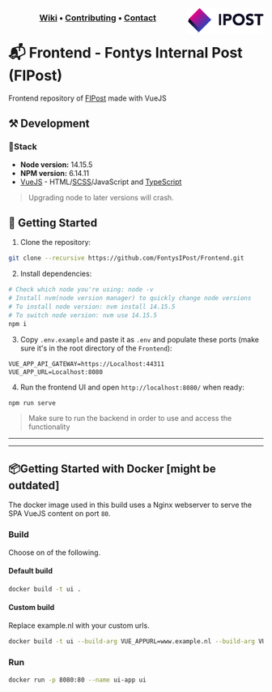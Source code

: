 <img align="right" width="30%" src="/src/assets/logo.png"></img>

<h3 align="middle">
<a href="https://github.com/FontysIPost/FIPost/wiki">Wiki</a>
<a>•</a>
<a href="https://github.com/FontysIPost/FIPost/blob/dev/.github/CONTRIBUTING.md">Contributing</a>
<a>•</a>
<a href="https://discord.gg/3xFK8ZAA3d">Contact</a>
</h3>

# 📬 Frontend - Fontys Internal Post (FIPost)
Frontend repository of [FIPost](https://github.com/FontysIPost/FIPost) made with VueJS

## ⚒️ Development
### 📐Stack
- **Node version:** 14.15.5
- **NPM version:** 6.14.11
- [VueJS](https://vuejs.org/guide/introduction.html) - HTML/[SCSS](https://sass-lang.com/documentation/syntax)/JavaScript and [TypeScript](https://www.typescriptlang.org/docs/)
>Upgrading node to later versions will crash.

## 🏁 Getting Started
1. Clone the repository:
```sh
git clone --recursive https://github.com/FontysIPost/Frontend.git
```
2. Install dependencies:
```sh
# Check which node you're using: node -v
# Install nvm(node version manager) to quickly change node versions
# To install node version: nvm install 14.15.5
# To switch node version: nvm use 14.15.5
npm i
```
3. Copy `.env.example` and paste it as `.env` and populate these ports (make sure it's in the root directory of the `Frontend`):
```dotenv
VUE_APP_API_GATEWAY=https://Localhost:44311
VUE_APP_URL=Localhost:8080
```
4. Run the frontend UI and open `http://localhost:8080/` when ready:
```sh
npm run serve
```
>Make sure to run the backend in order to use and access the functionality
___
___
## 📦Getting Started with Docker [might be outdated]
The docker image used in this build uses a Nginx webserver to serve the SPA VueJS content on port `80`.

### Build
Choose on of the following.

#### Default build
```sh
docker build -t ui .
```

#### Custom build
Replace example.nl with your custom urls.

```sh
docker build -t ui --build-arg VUE_APPURL=www.example.nl --build-arg VUE_APP_APIGATEWAY=gateway.example.nl .
```

### Run
```sh
docker run -p 8080:80 --name ui-app ui
```
